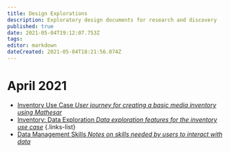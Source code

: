 ```yaml
---
title: Design Explorations
description: Exploratory design documents for research and discovery
published: true
date: 2021-05-04T19:12:07.753Z
tags: 
editor: markdown
dateCreated: 2021-05-04T18:21:56.074Z
---
```


# April 2021

- [Inventory Use Case *User journey for creating a basic media inventory using Mathesar*](/design/exploration/inventory-use-case)
- [Inventory: Data Exploration *Data exploration features for the inventory use case*](/design/exploration/inventory-data-exploration)
{.links-list}
- [Data Management Skills *Notes on skills needed by users to interact with data*](/design/exploration/data-management-skills)